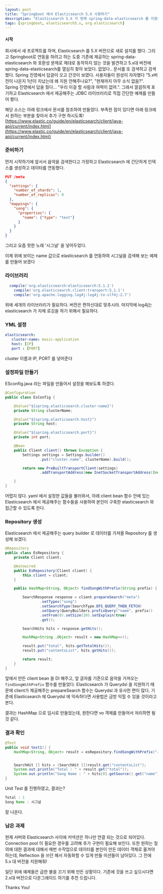 ```yaml
---
layout: post
title: "Springboot 에서 Elasticsearch 5.X 사용하기"
description: "Elasticsearch 5.X 가 현재 spring-data-elasticsearch 를 지원하지 않아 elasticsearch 에서 직접 제공하는 라이브러리를 사용한다."
tags: [springboot, elasticsearch5.x, org.elasticsearch]
---
```

#### 시작
회사에서 새 프로젝트를 하며, Elasticsearch 를 5.X 버전으로 새로 설치를 했다. 그리고 Springboot로 연동을 하려고 하는 도중 기존에 제공하는 spring-data-elasticsearch 와 호환성 문제로 제대로 동작하지 않는 것을 발견하고 5.x대 버전에 spring-data-elasticsearch를 열심히 찾아 보았다.
없었다.. 문서를 또 검색하고 검색했다. Spring 진영에서 답글이 오고 간것이 보였다. 사용자들이 원성이 자자했다 "5.x버전이 나온지 1년이 지났는데 왜 지원 안해주나요?", "현재까지 아무 소식 없음?". Spring 진영에서 답을 줬다... "우리 이걸 할 사람과 여력이 없어.". 그래서 깔끔하게 포기하고 Elasticsearch 에서 제공해주는 JDBC 라이브러리로 직접 간단한 예제를 만들어 봤다.

해당 소스는 아래 링크에서 문서를 참조하여 만들었다. 부족한 점이 있다면 아래 링크에서 원하는 부분을 찾아서 추가 구현 하시도록!
[https://www.elastic.co/guide/en/elasticsearch/client/java-api/current/index.html](https://www.elastic.co/guide/en/elasticsearch/client/java-api/current/index.html) 

### 준비하기
먼저 시작하기에 앞서서 음악을 검색한다고 가정하고 Elasticsearch 에 간단하게 인덱스를 생성하고 데이타를 연동했다.

```json
PUT /meta
{
  "settings": {
    "number_of_shards": 1,
    "number_of_replicas": 0
  },
  "mappings": {
    "song": {
      "properties": {
        "name": {"type": "text"}
      }
    }
  }
}
```
그리고 요즘 핫한 노래 '시그널' 을 넣어두었다.

이제 위에 보이는 name 값으로 elasticsearch 를 연동하여 시그널을 검색해 보는 예제를 만들어 보겠다

### 라이브러리
```gradle
  compile('org.elasticsearch:elasticsearch:5.1.1')
	compile('org.elasticsearch.client:transport:5.1.1')
	compile('org.apache.logging.log4j:log4j-to-slf4j:2.7')
```

위에 세개의 라이브러리가 필요하다. 버전은 편하신대로 맞추시라.
마지막에 log4j는 elasticsearch 가 자체 로깅을 하기 위해서 필요하다.

### YML 설정

```yaml
elasticsearch:
   cluster-name: music-application
   host: [IP]
   port : [PORT]
```
cluster 이름과 IP, PORT 를 넣어준다

### 설정파일 만들기

ESconfig.java 라는 파일을 만들어서 설정을 해보도록 하겠다.

```java
@Configuration
public class EsConfig {

    @Value("${spring.elasticsearch.cluster-name}")
    private String clusterName;

    @Value("${spring.elasticsearch.host}")
    private String host;

    @Value("${spring.elasticsearch.port}")
    private int port;

    @Bean
    public Client client() throws Exception {
        Settings settings = Settings.builder()
                .put("cluster.name", clusterName).build();

        return new PreBuiltTransportClient(settings)
                .addTransportAddress(new InetSocketTransportAddress(InetAddress.getByName(host), port));

    }
}
```

어렵지 않다. yaml 에서 설정한 값들을 불러와서, 아래 client bean 함수 안에 있는 Elasticsearch 에서 제공해주는 함수들을 사용하여 본인이 구축한 elasticsearch 와 접근할 수 있도록 한다.

### Repository 생성

Elasticsearch 에서 제공해주는 query builder 로 데이터를 가져올 Repository 를 생성해 보겠다.

```java
@Repository
public class EsRepository {
    private Client client;

    @Autowired
    public EsRepository(Client client) {
        this.client = client;
    }

    public HashMap<String, Object> findSongWithPrefix(String prefix) {

        SearchResponse response = client.prepareSearch("meta")
                .setTypes("song")
                .setSearchType(SearchType.DFS_QUERY_THEN_FETCH)
                .setQuery(QueryBuilders.prefixQuery("name", prefix))
                .setFrom(0).setSize(20).setExplain(true)
                .get();

        SearchHits hits = response.getHits();

        HashMap<String ,Object> result = new HashMap<>();

        result.put("total", hits.getTotalHits());
        result.put("contentsList", hits.getHits());

        return result;
    }
}
```
앞에서 만든 client bean 을 DI 해주고, 앞 글자를 기준으로 음악을 가져오는 `findSongWithPrefix` 함수를 만들었다. Elasticsearch 가 Querydsl 을 지원하기 때문에 client가 제공해주는 prepareSearch 함수는 Querydsl 과 유사한 면이 많다. 기존에 Elasticsearch 에 Querydsl 에 익숙하다면 사용법은 금방 익힐 수 있을 것이라고 본다.

결과는 HashMap 으로 임시로 만들었는데, 원한다면 vo 객체를 만들어서 처리하면 될 것 같다.

### 결과 확인
```java
@Test
public void test1() {
	HashMap<String, Object> result = esRepository.findSongWithPrefix("시그");


	SearchHit [] hits = (SearchHit [])result.get("contentsList");
	System.out.println("Total : " + result.get("total"));
	System.out.println("Song Name : " + hits[0].getSource().get("name"));
}
```
Unit Test 를 진행하였고, 결과는?

```java
Total : 1
Song Name : 시그널
```

잘 나온다.

### 남은 과제
현재 서버와 Elasticsearch 사이에 커넥션은 하나만 연결 되는 것으로 되어있다. Connection pool 이 필요한 경우를 고려해 추가 구현이 필요해 보인다. 또한 원하는 질의에 대한 결과에 대해서 매번 수작업으로 데이터를 본인이 만든 데이터 객체로 옮겨야 하는데, Reflection 을 쓰던 해서 자동화할 수 있게 만들 미션들이 남아있다. 그 전에 5.x 대 버전을 지원해줘!

일단 위에 예제들은 급한 불을 끄기 위해 만든 상황이다. 기존에 것을 쓰고 싶으시다면 2.x대 버전으로 다운그레이드 하기를 추천 드립니다.

Thanks You!
